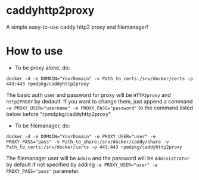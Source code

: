 # caddyhttp2proxy
A simple easy-to-use caddy http2 proxy and filemanager!

# How to use

- To be proxy alone, do:

```
docker -d -e DOMAIN="YourDomain" -v Path_to_certs:/srv/docker/certs -p 443:443 rpmdpkg/caddyhttp2proxy
```
The basic auth user and password for proxy will be `HTTP2proxy` and `http2PROXY` by dedault. If you want to change them, just append a command `-e PROXY_USER="username" -e PROXY_PASS="password"` to the command listed below before  "rpmdpkg/caddyhttp2proxy"

- To be filemanager, do:

```
docker -d -e DOMAIN="YourDomain" -e PROXY_USER="user" -e PROXY_PASS="pass" -v Path_to_share:/srv/docker/caddy/share -v Path_to_certs:/srv/docker/certs -p 443:443 rpmdpkg/caddyhttp2proxy
```

The filemanager user will be `Admin` and the password will be `Administrator` by default if not specified by adding `-e PROXY_USER="user" -e PROXY_PASS="pass"` parameter.
